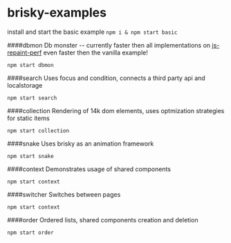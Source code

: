 # brisky-examples

install and start the basic example
`npm i & npm start basic`

####dbmon
Db monster -- currently faster then all implementations on [js-repaint-perf](http://mathieuancelin.github.io/js-repaint-perfs/) even faster then the vanilla example!

`npm start dbmon`

####search
Uses focus and condition, connects a third party api and localstorage

`npm start search`

####collection
Rendering of 14k dom elements, uses optmization strategies for static items

`npm start collection`

####snake
Uses brisky as an animation framework

`npm start snake`

####context
Demonstrates usage of shared components

`npm start context`

####switcher
Switches between pages

`npm start context`

####order
Ordered lists, shared components creation and deletion

`npm start order`


